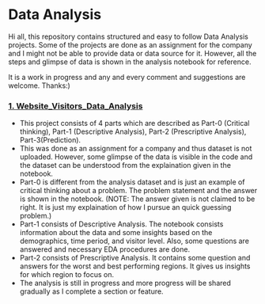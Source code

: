 # Data Analysis

Hi all, this repository contains structured and easy to follow Data Analysis projects. Some of the projects are done as an assignment for the company and I might not be able to provide data or data source for it. However, all the steps and glimpse of data is shown in the analysis notebook for reference.

It is a work in progress and any and every comment and suggestions are welcome.
Thanks:)

### [1. Website_Visitors_Data_Analysis](https://github.com/pratiksrm99/DataAnalysis/tree/main/Website_Visitors_Data_Analysis)
* This project consists of 4 parts which are described as Part-0 (Critical thinking), Part-1 (Descriptive Analysis), Part-2 (Prescriptive Analysis), Part-3(Prediction).
* This was done as an assignment for a company and thus dataset is not uploaded. However, some glimpse of the data is visible in the code and the dataset can be understood from the explaination given in the notebook.
* Part-0 is different from the analysis dataset and is just an example of critical thinking about a problem. The problem statement and the answer is shown in the notebook. (NOTE: The answer given is not claimed to be right. It is just my explaination of how I pursue an quick guessing problem.)
* Part-1 consists of Descriptive Analysis. The notebook consists information about the data and some insights based on the demographics, time period, and visitor level. Also, some questions are answered and necessary EDA procedures are done.
* Part-2 consists of Prescriptive Analysis. It contains some question and answers for the worst and best performing regions. It gives us insights for which region to focus on.
* The analysis is still in progress and more progress will be shared gradually as I complete a section or feature.
